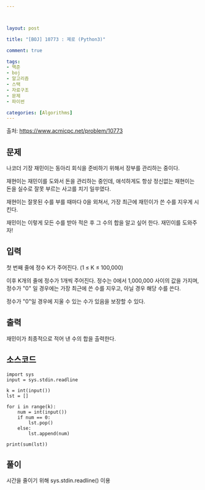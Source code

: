 ```yaml
---



layout: post

title: "[BOJ] 10773 : 제로 (Python3)"

comment: true

tags:
- 백준
- boj
- 알고리즘
- 스택
- 자료구조
- 문제
- 파이썬

categories: [Algorithms]
---
```




출처: https://www.acmicpc.net/problem/10773



## 문제
나코더 기장 재민이는 동아리 회식을 준비하기 위해서 장부를 관리하는 중이다.

재현이는 재민이를 도와서 돈을 관리하는 중인데, 애석하게도 항상 정신없는 재현이는 돈을 실수로 잘못 부르는 사고를 치기 일쑤였다.

재현이는 잘못된 수를 부를 때마다 0을 외쳐서, 가장 최근에 재민이가 쓴 수를 지우게 시킨다.

재민이는 이렇게 모든 수를 받아 적은 후 그 수의 합을 알고 싶어 한다. 재민이를 도와주자!

## 입력
첫 번째 줄에 정수 K가 주어진다. (1 ≤ K ≤ 100,000)

이후 K개의 줄에 정수가 1개씩 주어진다. 정수는 0에서 1,000,000 사이의 값을 가지며, 정수가 "0" 일 경우에는 가장 최근에 쓴 수를 지우고, 아닐 경우 해당 수를 쓴다.

정수가 "0"일 경우에 지울 수 있는 수가 있음을 보장할 수 있다.

## 출력
재민이가 최종적으로 적어 낸 수의 합을 출력한다.


## 소스코드

```
import sys
input = sys.stdin.readline

k = int(input())
lst = []

for i in range(k):
    num = int(input())
    if num == 0:
        lst.pop()
    else:
        lst.append(num)

print(sum(lst))

```

## 풀이
시간을 줄이기 위해 sys.stdin.readline() 이용
